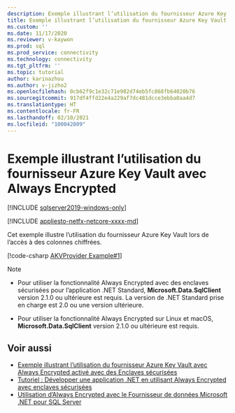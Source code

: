 ```yaml
---
description: Exemple illustrant l’utilisation du fournisseur Azure Key Vault avec Always Encrypted
title: Exemple illustrant l’utilisation du fournisseur Azure Key Vault avec Always Encrypted | Microsoft Docs
ms.custom: ''
ms.date: 11/17/2020
ms.reviewer: v-kaywon
ms.prod: sql
ms.prod_service: connectivity
ms.technology: connectivity
ms.tgt_pltfrm: ''
ms.topic: tutorial
author: karinazhou
ms.author: v-jizho2
ms.openlocfilehash: 0cb62f9c1e32c71e982d74eb5fc868fb64020b76
ms.sourcegitcommit: 917df4ffd22e4a229af7dc481dcce3ebba0aa4d7
ms.translationtype: HT
ms.contentlocale: fr-FR
ms.lasthandoff: 02/10/2021
ms.locfileid: "100042809"
---
```

# <a name="example-demonstrating-use-of-azure-key-vault-provider-with-always-encrypted"></a>Exemple illustrant l’utilisation du fournisseur Azure Key Vault avec Always Encrypted

[!INCLUDE [sqlserver2019-windows-only](../../../includes/applies-to-version/sqlserver2019-windows-only.md)]

[!INCLUDE [appliesto-netfx-netcore-xxxx-md](../../../includes/appliesto-netfx-netcore-netst-md.md)]

Cet exemple illustre l’utilisation du fournisseur Azure Key Vault lors de l’accès à des colonnes chiffrées.

[!code-csharp [AKVProvider Example#1](~/../sqlclient/doc/samples/AzureKeyVaultProviderExample.cs#1)]

> [!NOTE]
> - Pour utiliser la fonctionnalité Always Encrypted avec des enclaves sécurisées pour l’application .NET Standard, **Microsoft.Data.SqlClient** version 2.1.0 ou ultérieure est requis. La version de .NET Standard prise en charge est 2.0 ou une version ultérieure. 
>
> - Pour utiliser la fonctionnalité Always Encrypted sur Linux et macOS, **Microsoft.Data.SqlClient** version 2.1.0 ou ultérieure est requis.

## <a name="see-also"></a>Voir aussi

- [Exemple illustrant l’utilisation du fournisseur Azure Key Vault avec Always Encrypted activé avec des Enclaves sécurisées](azure-key-vault-enclave-example.md)
- [Tutoriel : Développer une application .NET en utilisant Always Encrypted avec enclaves sécurisées](tutorial-always-encrypted-enclaves-develop-net-apps.md)
- [Utilisation d’Always Encrypted avec le Fournisseur de données Microsoft .NET pour SQL Server](sqlclient-support-always-encrypted.md)
